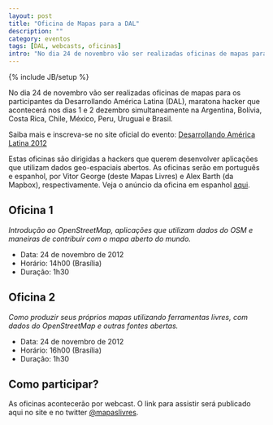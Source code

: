 ```yaml
---
layout: post
title: "Oficina de Mapas para a DAL"
description: ""
category: eventos
tags: [DAL, webcasts, oficinas]
intro: "No dia 24 de novembro vão ser realizadas oficinas de mapas para os participantes da Desarrollando América Latina (DAL), maratona hacker que acontecerá nos dias 1 e 2 dezembro simultaneamente na Argentina, Bolívia, Costa Rica, Chile, México, Peru, Uruguai e Brasil."
---
```

{% include JB/setup %}

No dia 24 de novembro vão ser realizadas oficinas de mapas para os participantes da Desarrollando América Latina (DAL), maratona hacker que acontecerá nos dias 1 e 2 dezembro simultaneamente na Argentina, Bolívia, Costa Rica, Chile, México, Peru, Uruguai e Brasil.

Saiba mais e inscreva-se no site oficial do evento: [Desarrollando América Latina 2012](http://www.desarrollandoamerica.org)

Estas oficinas são dirigidas a hackers que querem desenvolver aplicações que utilizam dados geo-espaciais abertos. As oficinas serão em português e espanhol, por Vitor George (deste Mapas Livres) e Alex Barth (da Mapbox), respectivamente. Veja o anúncio da oficina em espanhol [aqui](http://mapbox.com/blog/talleres-mapeo-desarrollando-america-latina). 

## Oficina 1

*Introdução ao OpenStreetMap, aplicações que utilizam dados do OSM e maneiras de contribuir com o mapa aberto do mundo.*

* Data: 24 de novembro de 2012
* Horário: 14h00 (Brasília)
* Duração: 1h30

## Oficina 2

*Como produzir seus próprios mapas utilizando ferramentas livres, com dados do OpenStreetMap e outras fontes abertas.*

* Data: 24 de novembro de 2012
* Horário: 16h00 (Brasília) 
* Duração: 1h30

## Como participar?

As oficinas acontecerão por webcast. O link para assistir será publicado aqui no site e no twitter [@mapaslivres](http://www.twitter.com/mapaslivres).